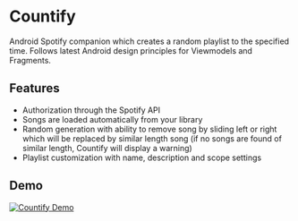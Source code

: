 # Countify
Android Spotify companion which creates a random playlist to the specified time. Follows latest Android design principles for Viewmodels and Fragments.

## Features

* Authorization through the Spotify API
* Songs are loaded automatically from your library
* Random generation with ability to remove song by sliding left or right which will be replaced by similar length song (if no songs are found of similar length, Countify will display a warning)
* Playlist customization with name, description and scope settings

## Demo

[![Countify Demo](https://img.youtube.com/vi/4Hf0_dcodP0/0.jpg)](https://www.youtube.com/watch?v=4Hf0_dcodP0)
